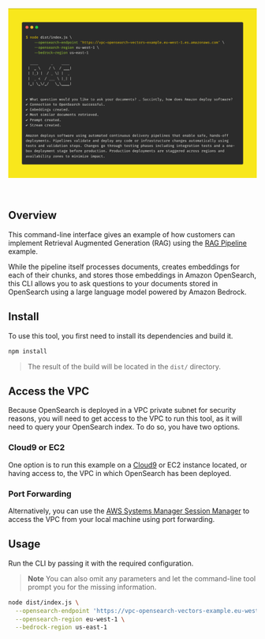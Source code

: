 <br />
<p align="center">
  <img width="750" src="./assets/cli.png">
</p>
<br />

## Overview

This command-line interface gives an example of how customers can implement Retrieval Augmented Generation (RAG) using the [RAG Pipeline](../../examples/end-to-end-use-cases/building-a-rag-pipeline/) example.

While the pipeline itself processes documents, creates embeddings for each of their chunks, and stores those embeddings in Amazon OpenSearch, this CLI allows you to ask questions to your documents stored in OpenSearch using a large language model powered by Amazon Bedrock.

## Install

To use this tool, you first need to install its dependencies and build it.

```bash
npm install
```

> The result of the build will be located in the `dist/` directory.

## Access the VPC

Because OpenSearch is deployed in a VPC private subnet for security reasons, you will need to get access to the VPC to run this tool, as it will need to query your OpenSearch index. To do so, you have two options.

### Cloud9 or EC2

One option is to run this example on a [Cloud9](https://aws.amazon.com/cloud9/) or EC2 instance located, or having access to, the VPC in which OpenSearch has been deployed.

### Port Forwarding

Alternatively, you can use the [AWS Systems Manager Session Manager](https://docs.aws.amazon.com/systems-manager/latest/userguide/session-manager.html) to access the VPC from your local machine using port forwarding.

## Usage

Run the CLI by passing it with the required configuration.

> **Note**
> You can also omit any parameters and let the command-line tool prompt you for the missing information.

```bash
node dist/index.js \
  --opensearch-endpoint 'https://vpc-opensearch-vectors-example.eu-west-1.es.amazonaws.com' \
  --opensearch-region eu-west-1 \
  --bedrock-region us-east-1
```
